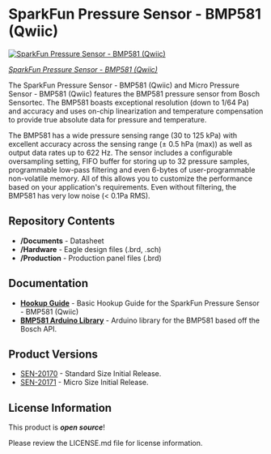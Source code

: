 SparkFun Pressure Sensor - BMP581 (Qwiic) 
=========================================

[![SparkFun Pressure Sensor - BMP581 (Qwiic)](https://cdn.sparkfun.com/r/600-600/assets/learn_tutorials/2/5/5/0/SparkFun_Pressure_Sensor_BMP581_Qwiic-Thumbnail.jpg)](https://www.sparkfun.com/products/20170)

[*SparkFun Pressure Sensor - BMP581 (Qwiic)*](https://www.sparkfun.com/products/20170)

The SparkFun Pressure Sensor - BMP581 (Qwiic) and Micro Pressure Sensor - BMP581 (Qwiic) features the BMP581 pressure sensor from Bosch Sensortec. The BMP581 boasts exceptional resolution (down to 1/64 Pa) and accuracy  and uses on-chip linearization and temperature compensation to provide true absolute data for pressure and temperature. 

The BMP581 has a wide pressure sensing range (30 to 125 kPa) with excellent accuracy across the sensing range (&plusmn; 0.5 hPa (max)) as well as output data rates up to 622 Hz. The sensor includes a configurable oversampling setting, FIFO buffer for storing up to 32 pressure samples, programmable low-pass filtering and even 6-bytes of user-programmable non-volatile memory. All of this allows you to customize the performance based on your application's requirements. Even without filtering, the BMP581 has very low noise (< 0.1Pa RMS).

Repository Contents
-------------------
* **/Documents** - Datasheet
* **/Hardware** - Eagle design files (.brd, .sch)
* **/Production** - Production panel files (.brd)

Documentation
-------------
* **[Hookup Guide](https://learn.sparkfun.com/tutorials/qwiic-pressure-sensor-bmp581-hookup-guide)** - Basic Hookup Guide for the SparkFun Pressure Sensor - BMP581 (Qwiic)
* **[BMP581 Arduino Library](https://github.com/sparkfun/SparkFun_BMP581_Arduino_Library)** - Arduino library for the BMP581 based off the Bosch API.

Product Versions
----------------
* [SEN-20170](https://www.sparkfun.com/products/20170) - Standard Size Initial Release.
* [SEN-20171](https://www.sparkfun.com/products/20171) - Micro Size Initial Release.

License Information
-------------------

This product is _**open source**_! 

Please review the LICENSE.md file for license information. 

